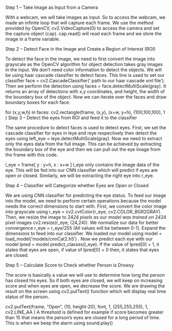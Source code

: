 Step 1 – Take Image as Input from a Camera

With a webcam, we will take images as input. So to access the webcam, we made an infinite loop that will capture each frame. We use the method provided by OpenCV, cv2.VideoCapture(0) to access the camera and set the capture object (cap). cap.read() will read each frame and we store the image in a frame variable.

Step 2 – Detect Face in the Image and Create a Region of Interest (ROI)

To detect the face in the image, we need to first convert the image into grayscale as the OpenCV algorithm for object detection takes gray images in the input. We don’t need color information to detect the objects. We will be using haar cascade classifier to detect faces. This line is used to set our classifier face = cv2.CascadeClassifier(‘ path to our haar cascade xml file’). Then we perform the detection using faces = face.detectMultiScale(gray). It returns an array of detections with x,y coordinates, and height, the width of the boundary box of the object. Now we can iterate over the faces and draw boundary boxes for each face.

for (x,y,w,h) in faces: 
        cv2.rectangle(frame, (x,y), (x+w, y+h), (100,100,100), 1 )
Step 3 – Detect the eyes from ROI and feed it to the classifier

The same procedure to detect faces is used to detect eyes. First, we set the cascade classifier for eyes in leye and reye respectively then detect the eyes using left_eye = leye.detectMultiScale(gray). Now we need to extract only the eyes data from the full image. This can be achieved by extracting the boundary box of the eye and then we can pull out the eye image from the frame with this code.

l_eye = frame[ y : y+h, x : x+w ]
l_eye only contains the image data of the eye. This will be fed into our CNN classifier which will predict if eyes are open or closed. Similarly, we will be extracting the right eye into r_eye.

Step 4 – Classifier will Categorize whether Eyes are Open or Closed

We are using CNN classifier for predicting the eye status. To feed our image into the model, we need to perform certain operations because the model needs the correct dimensions to start with. First, we convert the color image into grayscale using r_eye = cv2.cvtColor(r_eye, cv2.COLOR_BGR2GRAY). Then, we resize the image to 24*24 pixels as our model was trained on 24*24 pixel images cv2.resize(r_eye, (24,24)). We normalize our data for better convergence r_eye = r_eye/255 (All values will be between 0-1). Expand the dimensions to feed into our classifier. We loaded our model using model = load_model(‘models/cnnCat2.h5’) . Now we predict each eye with our model
lpred = model.predict_classes(l_eye). If the value of lpred[0] = 1, it states that eyes are open, if value of lpred[0] = 0 then, it states that eyes are closed.

Step 5 – Calculate Score to Check whether Person is Drowsy

The score is basically a value we will use to determine how long the person has closed his eyes. So if both eyes are closed, we will keep on increasing score and when eyes are open, we decrease the score. We are drawing the result on the screen using cv2.putText() function which will display real time status of the person.

cv2.putText(frame, “Open”, (10, height-20), font, 1, (255,255,255), 1, cv2.LINE_AA )
A threshold is defined for example if score becomes greater than 15 that means the person’s eyes are closed for a long period of time. This is when we beep the alarm using sound.play()